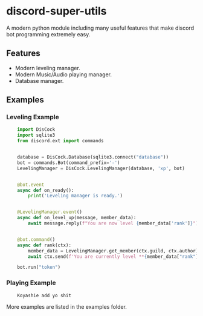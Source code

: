 discord-super-utils
==========

A modern python module including many useful features that make discord bot programming extremely easy.

Features
-------------

- Modern leveling manager.
- Modern Music/Audio playing manager.
- Database manager.

Examples
--------------

### Leveling Example ###

```py
    import DisCock
    import sqlite3
    from discord.ext import commands


    database = DisCock.Database(sqlite3.connect("database"))
    bot = commands.Bot(command_prefix='-')
    LevelingManager = DisCock.LevelingManager(database, 'xp', bot)


    @bot.event
    async def on_ready():
        print('Leveling manager is ready.')


    @LevelingManager.event()
    async def on_level_up(message, member_data):
        await message.reply(f"You are now level {member_data['rank']}")


    @bot.command()
    async def rank(ctx):
        member_data = LevelingManager.get_member(ctx.guild, ctx.author)
        await ctx.send(f'You are currently level **{member_data["rank"]}**, with **{member_data["XP"]} XP.')

    bot.run("token")
```

### Playing Example ### 

```py
    Koyashie add yo shit
```

More examples are listed in the examples folder.

